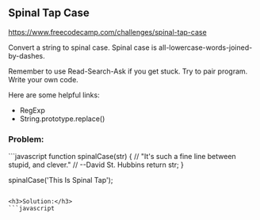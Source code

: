 <h2>Spinal Tap Case</h2>

https://www.freecodecamp.com/challenges/spinal-tap-case

Convert a string to spinal case. Spinal case is all-lowercase-words-joined-by-dashes.

Remember to use Read-Search-Ask if you get stuck. Try to pair program. Write your own code.

Here are some helpful links:

- RegExp
- String.prototype.replace()

<h3>Problem:</h3>
```javascript
function spinalCase(str) {
  // "It's such a fine line between stupid, and clever."
  // --David St. Hubbins
  return str;
}

spinalCase('This Is Spinal Tap');
```

<h3>Solution:</h3>
```javascript

```
